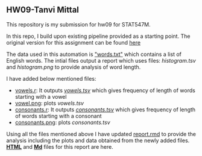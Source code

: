 ## HW09-Tanvi Mittal

This repository is my submission for hw09 for STAT547M.

In this repo, I build upon existing pipeline provided as a starting point. The original version for this assignment can be found [here](https://github.com/STAT545-UBC/make-activity)

The data used in this automation is ["words.txt"](https://github.com/STAT545-UBC-students/hw09-tanvimittal71/blob/master/words.txt) which contains a list of English words. The intial files output a report which uses files: *histogram.tsv* and *histogram.png* to provide analysis of word length.

I have added below mentioned files:

* [vowels.r](https://github.com/STAT545-UBC-students/hw09-tanvimittal71/blob/master/vowels.r): It outputs *[vowels.tsv](https://github.com/STAT545-UBC-students/hw09-tanvimittal71/blob/master/vowels.tsv)* which gives frequency of length of words starting with a vowel
* [vowel.png](https://github.com/STAT545-UBC-students/hw09-tanvimittal71/blob/master/vowel.png): plots *vowels.tsv* 
* [consonants.r](https://github.com/STAT545-UBC-students/hw09-tanvimittal71/blob/master/consonants.r): It outputs *[consonants.tsv](https://github.com/STAT545-UBC-students/hw09-tanvimittal71/blob/master/consonants.tsv)* which gives frequency of length of words starting with a consonant
* [consonants.png](https://github.com/STAT545-UBC-students/hw09-tanvimittal71/blob/master/consonants.png): plots *consonants.tsv* 

Using all the files mentioned above I have updated [report.rmd](https://github.com/STAT545-UBC-students/hw09-tanvimittal71/blob/master/report.rmd) to provide the analysis including the plots and data obtained from the newly added files. **[HTML](https://github.com/STAT545-UBC-students/hw09-tanvimittal71/blob/master/report.html)** and **[Md](https://github.com/STAT545-UBC-students/hw09-tanvimittal71/blob/master/report.md)** files for this report are here.
